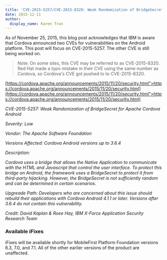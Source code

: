 ```yaml
---
title: 'CVE-2015-5257/CVE-2015-8320: Weak Randomization of BridgeSecret for Apache Cordova Android'
date: 2015-12-11
author:
  display_name: Karen Tran
---
```

As of November 25, 2015, this blog post acknowledges that IBM is aware that Cordova announced two CVEs for vulnerabilities on the Android platform. 
This post will focus on CVE-2015-5257. The other CVE is still being worked on. 

> Note: On some sites, this CVE may be referred to as CVE-2015-8320. Red Hat made a typo mistake in their CVE using the same number as Cordova, so Cordova's CVE got pushed to to CVE-2015-8320. 

[https://cordova.apache.org/announcements/2015/11/20/security.html">https://cordova.apache.org/announcements/2015/11/20/security.html](https://cordova.apache.org/announcements/2015/11/20/security.html">https://cordova.apache.org/announcements/2015/11/20/security.html)

<em>CVE-2015-5257: Weak Randomization of BridgeSecret for Apache Cordova Android

Severity: Low

Vendor: The Apache Software Foundation

Versions Affected: Cordova Android versions up to 3.6.4

Description:

Cordova uses a bridge that allows the Native Application to communicate with the HTML and Javascript that control the user interface. To protect this bridge on Android, the framework uses a BridgeSecret to protect it from third-party hijacking. However, the BridgeSecret is not sufficiently random and can be determined in certain scenarios.

Upgreade Path: Developers who are concerned about this issue should rebuild their applications with Cordova Android 4.1.1 or later. Versions after 3.6.4 do not contain this vulnerability.

Credit: David Kaplan &amp; Roee Hay, IBM X-Force Application Security Research Team</em>

### Available iFixes
iFixes will be available shortly for MobileFirst Platform Foundation versions 6.3, 7.0, and 7.1. All of the other earlier versions of the product are unaffected. 